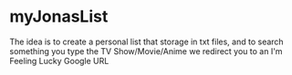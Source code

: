# myJonasList

The idea is to create a personal list that storage in txt files, and to search something you type the TV Show/Movie/Anime we redirect you to an I'm Feeling Lucky Google URL

